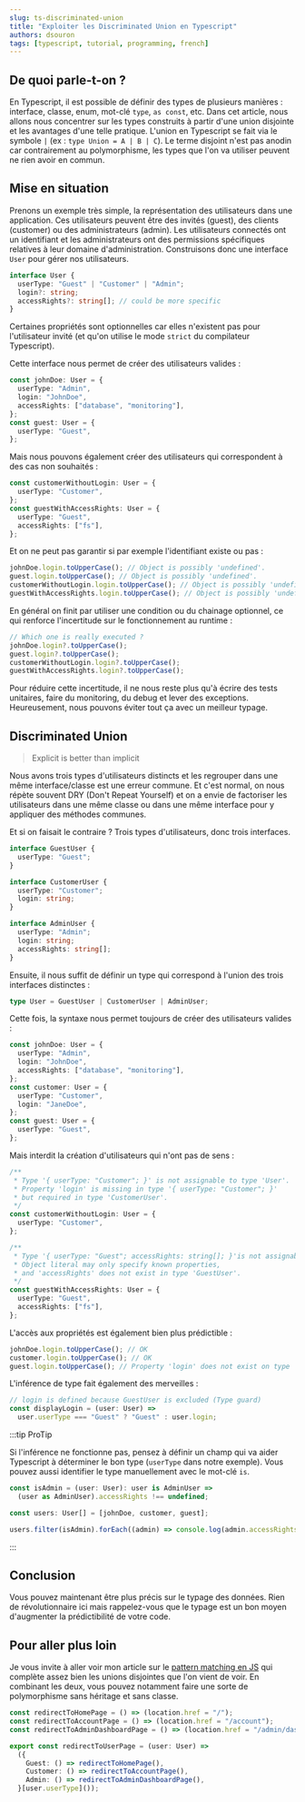 ```yaml
---
slug: ts-discriminated-union
title: "Exploiter les Discriminated Union en Typescript"
authors: dsouron
tags: [typescript, tutorial, programming, french]
---
```


## De quoi parle-t-on ?

En Typescript, il est possible de définir des types de plusieurs manières : interface, classe, enum, mot-clé `type`, `as const`, etc. Dans cet article, nous allons nous concentrer sur les types construits à partir d'une union disjointe et les avantages d'une telle pratique. L'union en Typescript se fait via le symbole `|` (ex : `type Union = A | B | C`). Le terme disjoint n'est pas anodin car contrairement au polymorphisme, les types que l'on va utiliser peuvent ne rien avoir en commun.

<!--truncate-->

## Mise en situation

Prenons un exemple très simple, la représentation des utilisateurs dans une application. Ces utilisateurs peuvent être des invités (guest), des clients (customer) ou des administrateurs (admin). Les utilisateurs connectés ont un identifiant et les administrateurs ont des permissions spécifiques relatives à leur domaine d'administration. Construisons donc une interface `User` pour gérer nos utilisateurs.

```ts
interface User {
  userType: "Guest" | "Customer" | "Admin";
  login?: string;
  accessRights?: string[]; // could be more specific
}
```

Certaines propriétés sont optionnelles car elles n'existent pas pour l'utilisateur invité (et qu'on utilise le mode `strict` du compilateur Typescript).

Cette interface nous permet de créer des utilisateurs valides :

```ts
const johnDoe: User = {
  userType: "Admin",
  login: "JohnDoe",
  accessRights: ["database", "monitoring"],
};
const guest: User = {
  userType: "Guest",
};
```

Mais nous pouvons également créer des utilisateurs qui correspondent à des cas non souhaités :

```ts
const customerWithoutLogin: User = {
  userType: "Customer",
};
const guestWithAccessRights: User = {
  userType: "Guest",
  accessRights: ["fs"],
};
```

Et on ne peut pas garantir si par exemple l'identifiant existe ou pas :

```ts
johnDoe.login.toUpperCase(); // Object is possibly 'undefined'.
guest.login.toUpperCase(); // Object is possibly 'undefined'.
customerWithoutLogin.login.toUpperCase(); // Object is possibly 'undefined'.
guestWithAccessRights.login.toUpperCase(); // Object is possibly 'undefined'.
```

En général on finit par utiliser une condition ou du chainage optionnel, ce qui renforce l'incertitude sur le fonctionnement au runtime :

```ts
// Which one is really executed ?
johnDoe.login?.toUpperCase();
guest.login?.toUpperCase();
customerWithoutLogin.login?.toUpperCase();
guestWithAccessRights.login?.toUpperCase();
```

Pour réduire cette incertitude, il ne nous reste plus qu'à écrire des tests unitaires, faire du monitoring, du debug et lever des exceptions. Heureusement, nous pouvons éviter tout ça avec un meilleur typage.

## Discriminated Union

> Explicit is better than implicit

Nous avons trois types d'utilisateurs distincts et les regrouper dans une même interface/classe est une erreur commune. Et c'est normal, on nous répète souvent DRY (Don't Repeat Yourself) et on a envie de factoriser les utilisateurs dans une même classe ou dans une même interface pour y appliquer des méthodes communes.

Et si on faisait le contraire ? Trois types d'utilisateurs, donc trois interfaces.

```ts
interface GuestUser {
  userType: "Guest";
}

interface CustomerUser {
  userType: "Customer";
  login: string;
}

interface AdminUser {
  userType: "Admin";
  login: string;
  accessRights: string[];
}
```

Ensuite, il nous suffit de définir un type qui correspond à l'union des trois interfaces distinctes :

```ts
type User = GuestUser | CustomerUser | AdminUser;
```

Cette fois, la syntaxe nous permet toujours de créer des utilisateurs valides :

```ts
const johnDoe: User = {
  userType: "Admin",
  login: "JohnDoe",
  accessRights: ["database", "monitoring"],
};
const customer: User = {
  userType: "Customer",
  login: "JaneDoe",
};
const guest: User = {
  userType: "Guest",
};
```

Mais interdit la création d'utilisateurs qui n'ont pas de sens :

```ts
/**
 * Type '{ userType: "Customer"; }' is not assignable to type 'User'.
 * Property 'login' is missing in type '{ userType: "Customer"; }'
 * but required in type 'CustomerUser'.
 */
const customerWithoutLogin: User = {
  userType: "Customer",
};

/**
 * Type '{ userType: "Guest"; accessRights: string[]; }'is not assignable to type 'User'.
 * Object literal may only specify known properties,
 * and 'accessRights' does not exist in type 'GuestUser'.
 */
const guestWithAccessRights: User = {
  userType: "Guest",
  accessRights: ["fs"],
};
```

L'accès aux propriétés est également bien plus prédictible :

```ts
johnDoe.login.toUpperCase(); // OK
customer.login.toUpperCase(); // OK
guest.login.toUpperCase(); // Property 'login' does not exist on type 'GuestUser'.
```

L'inférence de type fait également des merveilles :

```ts
// login is defined because GuestUser is excluded (Type guard)
const displayLogin = (user: User) =>
  user.userType === "Guest" ? "Guest" : user.login;
```

:::tip ProTip

Si l'inférence ne fonctionne pas, pensez à définir un champ qui va aider Typescript à déterminer le bon type (`userType` dans notre exemple). Vous pouvez aussi identifier le type manuellement avec le mot-clé `is`.

```ts
const isAdmin = (user: User): user is AdminUser =>
  (user as AdminUser).accessRights !== undefined;

const users: User[] = [johnDoe, customer, guest];

users.filter(isAdmin).forEach((admin) => console.log(admin.accessRights));
```

:::

## Conclusion

Vous pouvez maintenant être plus précis sur le typage des données. Rien de révolutionnaire ici mais rappelez-vous que le typage est un bon moyen d'augmenter la prédictibilité de votre code.

## Pour aller plus loin

Je vous invite à aller voir mon article sur le [pattern matching en JS](./js-pattern-matching) qui complète assez bien les unions disjointes que l'on vient de voir. En combinant les deux, vous pouvez notamment faire une sorte de polymorphisme sans héritage et sans classe.

```ts
const redirectToHomePage = () => (location.href = "/");
const redirectToAccountPage = () => (location.href = "/account");
const redirectToAdminDashboardPage = () => (location.href = "/admin/dashboard");

export const redirectToUserPage = (user: User) =>
  ({
    Guest: () => redirectToHomePage(),
    Customer: () => redirectToAccountPage(),
    Admin: () => redirectToAdminDashboardPage(),
  }[user.userType]());
```
